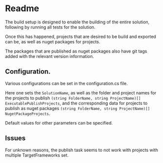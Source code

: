# Readme

The build setup is designed to enable the building of the entire solution,
following by running all tests for the solution.

Once this has happened, projects that are desired to be build and exported
can be, as well as nuget packages for projects.

The packages that are published as nuget packages also have git tags added
with the relevant version information.

## Configuration.

Various configurations can be set in the configuration.cs file.

Here one sets the `SolutionName`, as well as the folder and project names 
for the projects to publish `(string FolderName, string ProjectName)[] ExecutablePublishProjects`,
and the corresponding data for projects to publish as nuget packages
`(string FolderName, string ProjectName)[] NugetPackageProjects`.

Default values for other parameters can be specified.

## Issues

For unknown reasons, the publish task seems to not work with projects with multiple TargetFrameworks set.